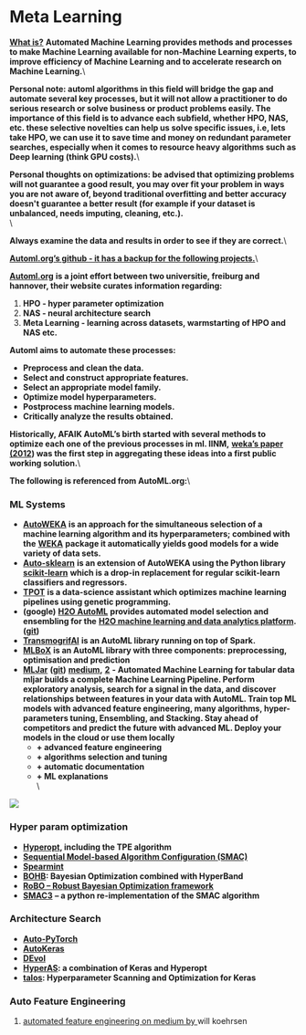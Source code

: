 # Meta Learning

[**What is?**](https://www.automl.org/) **Automated Machine Learning provides methods and processes to make Machine Learning available for non-Machine Learning experts, to improve efficiency of Machine Learning and to accelerate research on Machine Learning.**\


**Personal note: automl algorithms in this field will bridge the gap and automate several key processes, but it will not allow a practitioner to do serious research or solve business or product problems easily. The importance of this field is to advance each subfield, whether HPO, NAS, etc. these selective novelties can help us solve specific issues, i.e, lets take HPO, we can use it to save time and money on redundant parameter searches, especially when it comes to resource heavy algorithms such as Deep learning (think GPU costs).**\


**Personal thoughts on optimizations: be advised that optimizing problems will not guarantee a good result, you may over fit your problem in ways you are not aware of, beyond traditional overfitting and better accuracy doesn't guarantee a better result (for example if your dataset is unbalanced, needs imputing, cleaning, etc.).** \
\


**Always examine the data and results in order to see if they are correct.**\


[**Automl.org’s github - it has a backup for the following projects.**](https://github.com/automl)\


[**Automl.org**](https://www.automl.org/) **is a joint effort between two universitie, freiburg and hannover, their website curates information regarding:**

1. **HPO - hyper parameter optimization**
2. **NAS - neural architecture search**
3. **Meta Learning - learning across datasets, warmstarting of HPO and NAS etc.**

**Automl aims to automate these processes:**

* **Preprocess and clean the data.**
* **Select and construct appropriate features.**
* **Select an appropriate model family.**
* **Optimize model hyperparameters.**
* **Postprocess machine learning models.**
* **Critically analyze the results obtained.**

**Historically, AFAIK AutoML’s birth started with several methods to optimize each one of the previous processes in ml. IINM,** [**weka’s paper (2012**](https://arxiv.org/abs/1208.3719)**) was the first step in aggregating these ideas into a first public working solution.**\


**The following is referenced from AutoML.org:**\


### **ML Systems**

* [**AutoWEKA**](http://www.cs.ubc.ca/labs/beta/Projects/autoweka/) **is an approach for the simultaneous selection of a machine learning algorithm and its hyperparameters; combined with the** [**WEKA**](http://www.cs.waikato.ac.nz/ml/weka/) **package it automatically yields good models for a wide variety of data sets.**
* [**Auto-sklearn**](http://automl.github.io/auto-sklearn/stable/) **is an extension of AutoWEKA using the Python library** [**scikit-learn**](http://scikit-learn.org/stable/) **which is a drop-in replacement for regular scikit-learn classifiers and regressors.**
* [**TPOT**](http://epistasislab.github.io/tpot/) **is a data-science assistant which optimizes machine learning pipelines using genetic programming.**
* **(google)** [**H2O AutoML**](http://docs.h2o.ai/h2o/latest-stable/h2o-docs/automl.html) **provides automated model selection and ensembling for the** [**H2O machine learning and data analytics platform**](http://docs.h2o.ai/h2o/latest-stable/h2o-docs/welcome.html)**. (**[**git**](https://github.com/google/automl)**)**
* [**TransmogrifAI**](https://github.com/salesforce/TransmogrifAI) **is an AutoML library running on top of Spark.**
* [**MLBoX**](https://github.com/AxeldeRomblay/MLBox) **is an AutoML  library with three components: preprocessing, optimisation and prediction**
* [**MLJar**](https://mljar.com/) **(**[**git**](https://github.com/mljar/mljar-supervised)**)** [**medium**](https://medium.com/@MLJARofficial/mljar-supervised-automl-with-explanations-and-markdown-reports-36d5104e117)**,** [**2**](https://towardsdatascience.com/automating-eda-machine-learning-6ddb76c1eb4d) **- Automated Machine Learning for tabular data mljar builds a complete Machine Learning Pipeline. Perform exploratory analysis, search for a signal in the data, and discover relationships between features in your data with AutoML.  Train top ML models with advanced feature engineering, many algorithms, hyper-parameters tuning, Ensembling, and Stacking. Stay ahead of competitors and predict the future with advanced ML. Deploy your models in the cloud or use them locally**
  * **+ advanced feature engineering**
  * **+ algorithms selection and tuning**
  * **+ automatic documentation**
  * **+ ML explanations**\
    \


![](https://lh3.googleusercontent.com/duUZ\_u8kLJ9fhJ1AtGodADX6n3aV4CB9hsLhCV4yANEA0\_Rui8yQBAtBe\_DxHsJP0s-I8mCCRlyMgvZwJFkc0hy0TtejPLqq\_AYmOMXyE73xph8YhEjVQnYeR0lDqI0LTf5YnSOG)

### **Hyper param optimization**&#x20;

* [**Hyperopt**](http://jaberg.github.io/hyperopt/)**, including the TPE algorithm**
* [**Sequential Model-based Algorithm Configuration (SMAC)**](http://aclib.net/SMAC/)
* [**Spearmint**](https://github.com/JasperSnoek/spearmint)
* [**BOHB**](https://www.automl.org/automl/bohb/)**: Bayesian Optimization combined with HyperBand**
* [**RoBO – Robust Bayesian Optimization framework**](http://www.automl.org/automl/robo/)
* [**SMAC3**](https://github.com/automl/SMAC3) **– a python re-implementation of the SMAC algorithm**

### **Architecture Search**&#x20;

* [**Auto-PyTorch**](https://github.com/automl/Auto-PyTorch)
* [**AutoKeras**](https://autokeras.com/)
* [**DEvol**](https://github.com/joeddav/devol)
* [**HyperAS**](https://github.com/maxpumperla/hyperas)**: a combination of Keras and Hyperopt**
* [**talos**](https://github.com/autonomio/talos)**: Hyperparameter Scanning and Optimization for Keras**

### **Auto Feature Engineering**

1. [automated feature engineering on medium by ](https://towardsdatascience.com/automated-feature-engineering-in-python-99baf11cc219)will koehrsen
